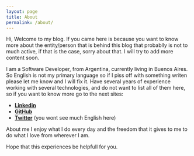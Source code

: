 ```yaml
---
layout: page
title: About
permalink: /about/
---
```


Hi, Welcome to my blog. If you came here is because you want to know more about the entity/person that is behind this blog that probablly is not to much active, if that is the case, sorry about that. I will try to add more content soon. 

I am a Software Developer, from Argentina, currently living in Buenos Aires. So English is not my primary language so if I piss off with something writen please let me know and I will fix it. Have several years of experience working with several technologies, and do not want to list all of them here, so if you want to know more go to the next sites:

* [**Linkedin**](https://www.linkedin.com/in/jonafrank)
* [**GitHub**](https://github.com/jonafrank)
* [**Twitter**](https://twitter.com/jonatanfrank) (you wont see much English here)

About me I enjoy what I do every day and the freedom that it gives to me to do what I love from wherever I am. 

Hope that this experiences be helpfull for you.

